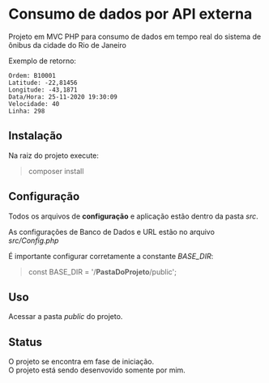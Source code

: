 # Consumo de dados por API externa

Projeto em MVC PHP para consumo de dados em tempo real do sistema de ônibus da cidade do Rio de Janeiro


Exemplo de retorno:
```
Ordem: B10001
Latitude: -22,81456
Longitude: -43,1871
Data/Hora: 25-11-2020 19:30:09
Velocidade: 40
Linha: 298
```

## Instalação

Na raiz do projeto execute:
> composer install

## Configuração
Todos os arquivos de **configuração** e aplicação estão dentro da pasta *src*.

As configurações de Banco de Dados e URL estão no arquivo *src/Config.php*

É importante configurar corretamente a constante *BASE_DIR*:
> const BASE_DIR = '/**PastaDoProjeto**/public';

## Uso
Acessar a pasta *public* do projeto.

## Status
O projeto se encontra em fase de iniciação.<br>
O projeto está sendo desenvovido somente por mim.


